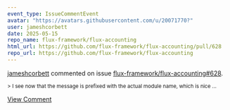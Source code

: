 ```yaml
---
event_type: IssueCommentEvent
avatar: "https://avatars.githubusercontent.com/u/20071770?"
user: jameshcorbett
date: 2025-05-15
repo_name: flux-framework/flux-accounting
html_url: https://github.com/flux-framework/flux-accounting/pull/628
repo_url: https://github.com/flux-framework/flux-accounting
---
```


<a href='https://github.com/jameshcorbett' target='_blank'>jameshcorbett</a> commented on issue <a href='https://github.com/flux-framework/flux-accounting/pull/628' target='_blank'>flux-framework/flux-accounting#628</a>.

<small>> I see now that the message is prefixed with the actual module name, which is nice...</small>

<a href='https://github.com/flux-framework/flux-accounting/pull/628' target='_blank'>View Comment</a>